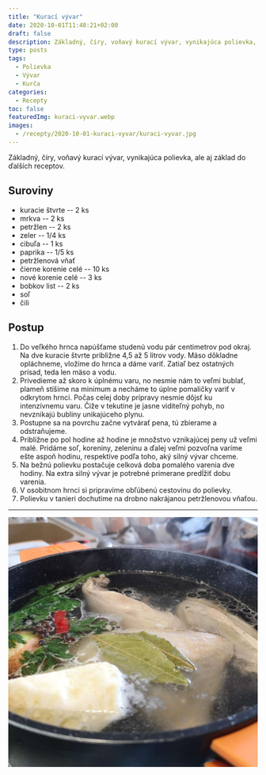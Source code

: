 ```yaml
---
title: "Kurací vývar"
date: 2020-10-01T11:40:21+02:00
draft: false
description: Základný, číry, voňavý kurací vývar, vynikajúca polievka, ale aj základ do ďalších receptov.
type: posts
tags:
  - Polievka
  - Vývar
  - Kurča
categories:
  - Recepty
toc: false
featuredImg: kuraci-vyvar.webp
images:
  - /recepty/2020-10-01-kuraci-vyvar/kuraci-vyvar.jpg
---
```


Základný, číry, voňavý kurací vývar, vynikajúca polievka, ale aj základ do ďalších receptov.

## Suroviny

- kuracie štvrte -- 2 ks
- mrkva -- 2 ks
- petržlen -- 2 ks
- zeler -- 1/4 ks
- cibuľa -- 1 ks
- paprika -- 1/5 ks
- petržlenová vňať
- čierne korenie celé -- 10 ks
- nové korenie celé -- 3 ks
- bobkov list -- 2 ks
- soľ
- čili

## Postup

1. Do veľkého hrnca napúšťame studenú vodu pár centimetrov pod okraj. Na dve kuracie štvrte približne 4,5 až 5 litrov vody. Mäso dôkladne opláchneme, vložíme do hrnca a dáme variť. Zatiaľ bez ostatných prísad, teda len mäso a vodu.
2. Privedieme až skoro k úplnému varu, no nesmie nám to veľmi bublať, plameň stíšime na minimum a necháme to úplne pomaličky variť v odkrytom hrnci. Počas celej doby prípravy nesmie dôjsť ku intenzívnemu varu. Čiže v tekutine je jasne viditeľný pohyb, no nevznikajú bubliny unikajúceho plynu.
3. Postupne sa na povrchu začne vytvárať pena, tú zbierame a odstraňujeme. 
4. Približne po pol hodine až hodine je množstvo vznikajúcej peny už veľmi malé. Pridáme soľ, koreniny, zeleninu a ďalej veľmi pozvoľna varíme ešte aspoň hodinu, respektíve podľa toho, aký silný vývar chceme.
5. Na bežnú polievku postačuje celková doba pomalého varenia dve hodiny. Na extra silný vývar je potrebné primerane predĺžiť dobu varenia.
6. V osobitnom hrnci si pripravíme obľúbenú cestovinu do polievky.
7. Polievku v tanieri dochutíme na drobno nakrájanou petržlenovou vňaťou.

---

![Kurací vývar](kuraci-vyvar.jpg "Kurací vývar (autor: zwieratko, 2021)")

